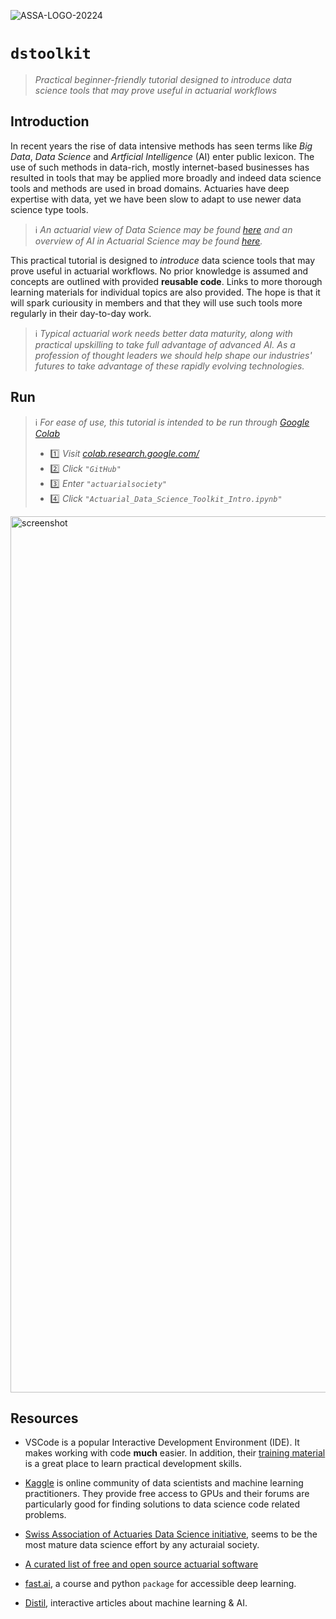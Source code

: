 ![ASSA-LOGO-20224](https://user-images.githubusercontent.com/5680639/224664949-db0e6ded-5bb5-4cbe-8322-29c5f27bae11.png)

# `dstoolkit`

>*Practical beginner-friendly tutorial designed to introduce data science tools that may prove useful in actuarial workflows*

## Introduction

In recent years the rise of data intensive methods has seen terms like *Big Data*, *Data Science* and *Artficial Intelligence* (AI) enter public lexicon. The use of such methods in data-rich, mostly internet-based businesses has resulted in tools that may be applied more broadly and indeed data science tools and methods are used in broad domains. Actuaries have deep expertise with data, yet we have been slow to adapt to use newer data science type tools.

> ℹ️ *An actuarial view of Data Science may be found [here](https://actuaries.org.uk/learn/lifelong-learning/data-science-an-actuarial-viewpoint/) and an overview of AI in Actuarial Science may be found [here](https://www.actuarialsociety.org.za/wp-content/uploads/2018/10/2018-Richman-FIN.pdf).*

This practical tutorial is designed to *introduce* data science tools that may prove useful in actuarial workflows. No prior knowledge is assumed and concepts are outlined with provided **reusable code**. Links to more thorough learning materials for individual topics are also provided. The hope is that it will spark curiousity in members and that they will use such tools more regularly in their day-to-day work.

> ℹ️ *Typical actuarial work needs better data maturity, along with practical upskilling to take full advantage of advanced AI. As a profession of thought leaders we should help shape our industries' futures to take advantage of these rapidly evolving technologies.*
>

## Run

> ℹ️ *For ease of use, this tutorial is intended to be run through [Google Colab](https://colab.research.google.com/)* 
>
>* 1️⃣ *Visit [colab.research.google.com/](https://colab.research.google.com/)*
>* 2️⃣ *Click `"GitHub"`*
>* 3️⃣ *Enter `"actuarialsociety"`*
>* 4️⃣ *Click `"Actuarial_Data_Science_Toolkit_Intro.ipynb"`*

<img width="1402" alt="screenshot" src="https://user-images.githubusercontent.com/5680639/228551414-035fdebf-a882-4824-bf73-f701a6064a46.png">

## Resources

* VSCode is a popular Interactive Development Environment (IDE). It makes working with code **much** easier. In addition, their [training material](https://code.visualstudio.com/docs/introvideos/basics) is a great place to learn practical development skills.

* [Kaggle](https://www.kaggle.com/) is online community of data scientists and machine learning practitioners. They provide free access to GPUs and their forums are particularly good for finding solutions to data science code related problems.

* [Swiss Association of Actuaries Data Science initiative](https://www.actuarialdatascience.org/), seems to be the most mature data science effort by any acturaial society.

* [A curated list of free and open source actuarial software](https://github.com/genedan/actuarial-foss)

* [fast.ai](https://www.fast.ai/), a course and python `package` for accessible deep learning.

* [Distil](https://distill.pub/), interactive articles about machine learning & AI.
